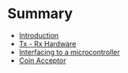 # Summary

- [Introduction](./chapter_1.md)
- [Tx - Rx Hardware](./chapter_2.md)
- [Interfacing to a microcontroller](./chapter_3.md)
- [Coin Acceptor](./devices/coinacceptor.md)



